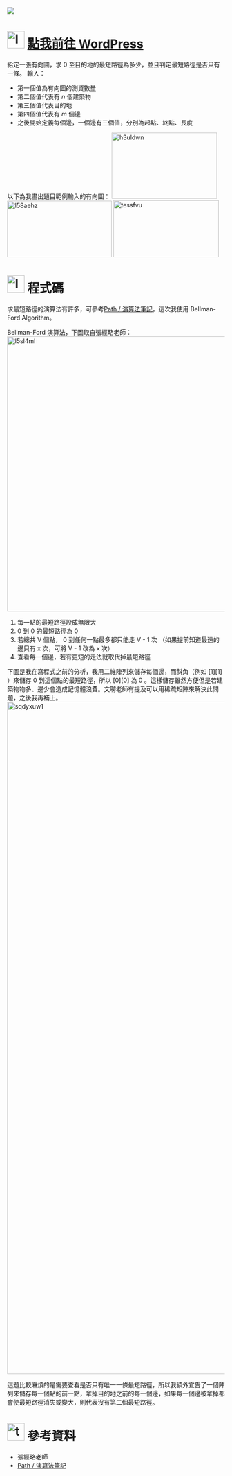 <img src="http://i.imgur.com/a41z9zz.png">
<h1><img class="alignnone  wp-image-99" src="https://catmaoblog.files.wordpress.com/2016/10/6lqz4de.png" alt="Icon made by Freepik from www.flaticon.com" width="40" height="40" /> <a href="https://catmaoblog.wordpress.com/2017/04/02/multiple-shortest-routes/" target="_blank">點我前往 WordPress
</a></h1>
給定一張有向圖，求 0 至目的地的最短路徑為多少，並且判定最短路徑是否只有一條。
輸入：
<ul>
	<li>第一個值為有向圖的測資數量</li>
	<li>第二個值代表有<em> n</em> 個建築物</li>
	<li>第三個值代表目的地</li>
	<li>第四個值代表有 <em>m</em> 個邊</li>
	<li>之後開始定義每個邊，一個邊有三個值，分別為起點、終點、長度</li>
</ul>
以下為我畫出題目範例輸入的有向圖：
<img class="alignnone size-full wp-image-1613" src="https://catmaoblog.files.wordpress.com/2017/04/h3uldwn.png" alt="h3uldwn" width="244px" height="152px" />

<img class="alignnone size-full wp-image-1614" src="https://catmaoblog.files.wordpress.com/2017/04/l58aehz.png" alt="l58aehz" width="242px" height="130px" />

<img class="alignnone size-full wp-image-1615" src="https://catmaoblog.files.wordpress.com/2017/04/tessfvu.png" alt="tessfvu" width="244px" height="131px" />
<h1><img class="alignnone  wp-image-43" src="https://catmaoblog.files.wordpress.com/2016/10/ril6i6c.png" alt="Icon made by flaticon from www.flaticon.com" width="40" height="40" /> 程式碼</h1>
求最短路徑的演算法有許多，可參考<a href="http://www.csie.ntnu.edu.tw/~u91029/Path2.html" target="_blank">Path / 演算法筆記</a>，這次我使用 Bellman-Ford Algorithm。

Bellman-Ford 演算法，下圖取自張經略老師：
<img class="alignnone size-full wp-image-1618" src="https://catmaoblog.files.wordpress.com/2017/04/l5sl4ml.png" alt="l5sl4ml" width="988" height="635" />
<ol>
	<li>每一點的最短路徑設成無限大</li>
	<li>0 到 0 的最短路徑為 0</li>
	<li>若總共 V 個點， 0 到任何一點最多都只能走 V - 1 次
（如果提前知道最遠的邊只有 x 次，可將 V - 1 改為 x 次）</li>
	<li>查看每一個邊，若有更短的走法就取代掉最短路徑</li>
</ol>
下圖是我在寫程式之前的分析，我用二維陣列來儲存每個邊，而斜角（例如 [1][1] ）來儲存 0 到這個點的最短路徑，所以 [0][0] 為 0 。這樣儲存雖然方便但是若建築物物多、邊少會造成記憶體浪費。文聘老師有提及可以用稀疏矩陣來解決此問題，之後我再補上。
<img class="alignnone size-full wp-image-1616" src="https://catmaoblog.files.wordpress.com/2017/04/sqdyxuw1.jpg" alt="sqdyxuw1" width="1056" height="1552" />

這題比較麻煩的是需要查看是否只有唯一一條最短路徑，所以我額外宣告了一個陣列來儲存每一個點的前一點，拿掉目的地之前的每一個邊，如果每一個邊被拿掉都會使最短路徑消失或變大，則代表沒有第二個最短路徑。
<h1><img class="alignnone  wp-image-42" src="https://catmaoblog.files.wordpress.com/2016/10/tpodion.png" alt="tpodion" width="40" height="40" /> 參考資料</h1>
<ul class="alt">
	<li>張經略老師</li>
	<li><a href="http://www.csie.ntnu.edu.tw/~u91029/Path2.html" target="_blank">Path / 演算法筆記</a></li>
</ul>
